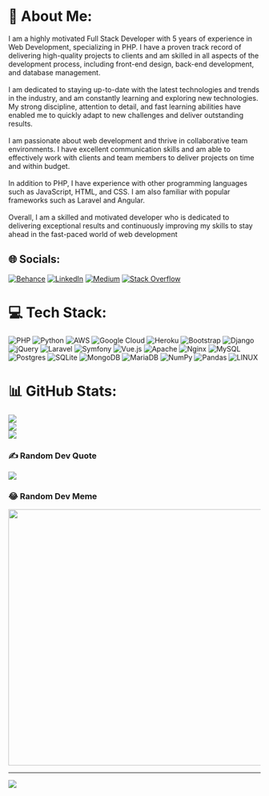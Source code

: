 # 💫 About Me:
I am a highly motivated Full Stack Developer with 5 years of experience in Web Development, specializing in PHP. I have a proven track record of delivering high-quality projects to clients and am skilled in all aspects of the development process, including front-end design, back-end development, and database management.<br><br>I am dedicated to staying up-to-date with the latest technologies and trends in the industry, and am constantly learning and exploring new technologies. My strong discipline, attention to detail, and fast learning abilities have enabled me to quickly adapt to new challenges and deliver outstanding results.<br><br>I am passionate about web development and thrive in collaborative team environments. I have excellent communication skills and am able to effectively work with clients and team members to deliver projects on time and within budget.<br><br>In addition to PHP, I have experience with other programming languages such as JavaScript, HTML, and CSS. I am also familiar with popular frameworks such as Laravel and Angular.<br><br>Overall, I am a skilled and motivated developer who is dedicated to delivering exceptional results and continuously improving my skills to stay ahead in the fast-paced world of web development


## 🌐 Socials:
[![Behance](https://img.shields.io/badge/Behance-1769ff?logo=behance&logoColor=white)](https://behance.net/radhwanben) [![LinkedIn](https://img.shields.io/badge/LinkedIn-%230077B5.svg?logo=linkedin&logoColor=white)](https://linkedin.com/in/radhwan-ben) [![Medium](https://img.shields.io/badge/Medium-12100E?logo=medium&logoColor=white)](https://medium.com/@radhwanben) [![Stack Overflow](https://img.shields.io/badge/-Stackoverflow-FE7A16?logo=stack-overflow&logoColor=white)](https://stackoverflow.com/users/9076042/radhwan-rouihm) 

# 💻 Tech Stack:
![PHP](https://img.shields.io/badge/php-%23777BB4.svg?style=for-the-badge&logo=php&logoColor=white) ![Python](https://img.shields.io/badge/python-3670A0?style=for-the-badge&logo=python&logoColor=ffdd54) ![AWS](https://img.shields.io/badge/AWS-%23FF9900.svg?style=for-the-badge&logo=amazon-aws&logoColor=white) ![Google Cloud](https://img.shields.io/badge/Google%20Cloud-%234285F4.svg?style=for-the-badge&logo=google-cloud&logoColor=white) ![Heroku](https://img.shields.io/badge/heroku-%23430098.svg?style=for-the-badge&logo=heroku&logoColor=white) ![Bootstrap](https://img.shields.io/badge/bootstrap-%23563D7C.svg?style=for-the-badge&logo=bootstrap&logoColor=white) ![Django](https://img.shields.io/badge/django-%23092E20.svg?style=for-the-badge&logo=django&logoColor=white) ![jQuery](https://img.shields.io/badge/jquery-%230769AD.svg?style=for-the-badge&logo=jquery&logoColor=white) ![Laravel](https://img.shields.io/badge/laravel-%23FF2D20.svg?style=for-the-badge&logo=laravel&logoColor=white) ![Symfony](https://img.shields.io/badge/symfony-%23000000.svg?style=for-the-badge&logo=symfony&logoColor=white) ![Vue.js](https://img.shields.io/badge/vuejs-%2335495e.svg?style=for-the-badge&logo=vuedotjs&logoColor=%234FC08D) ![Apache](https://img.shields.io/badge/apache-%23D42029.svg?style=for-the-badge&logo=apache&logoColor=white) ![Nginx](https://img.shields.io/badge/nginx-%23009639.svg?style=for-the-badge&logo=nginx&logoColor=white) ![MySQL](https://img.shields.io/badge/mysql-%2300f.svg?style=for-the-badge&logo=mysql&logoColor=white) ![Postgres](https://img.shields.io/badge/postgres-%23316192.svg?style=for-the-badge&logo=postgresql&logoColor=white) ![SQLite](https://img.shields.io/badge/sqlite-%2307405e.svg?style=for-the-badge&logo=sqlite&logoColor=white) ![MongoDB](https://img.shields.io/badge/MongoDB-%234ea94b.svg?style=for-the-badge&logo=mongodb&logoColor=white) ![MariaDB](https://img.shields.io/badge/MariaDB-003545?style=for-the-badge&logo=mariadb&logoColor=white) ![NumPy](https://img.shields.io/badge/numpy-%23013243.svg?style=for-the-badge&logo=numpy&logoColor=white) ![Pandas](https://img.shields.io/badge/pandas-%23150458.svg?style=for-the-badge&logo=pandas&logoColor=white) ![LINUX](https://img.shields.io/badge/Linux-FCC624?style=for-the-badge&logo=linux&logoColor=black)
# 📊 GitHub Stats:
![](https://github-readme-stats.vercel.app/api?username=radhwanben&theme=dark&hide_border=false&include_all_commits=true&count_private=true)<br/>
![](https://github-readme-streak-stats.herokuapp.com/?user=radhwanben&theme=dark&hide_border=false)<br/>
![](https://github-readme-stats.vercel.app/api/top-langs/?username=radhwanben&theme=dark&hide_border=false&include_all_commits=true&count_private=true&layout=compact)

### ✍️ Random Dev Quote
![](https://quotes-github-readme.vercel.app/api?type=horizontal&theme=radical)

### 😂 Random Dev Meme
<img src="https://random-memer.herokuapp.com/" width="512px"/>

---
[![](https://visitcount.itsvg.in/api?id=radhwanben&icon=0&color=0)](https://visitcount.itsvg.in)

<!-- Proudly created with GPRM ( https://gprm.itsvg.in ) -->
